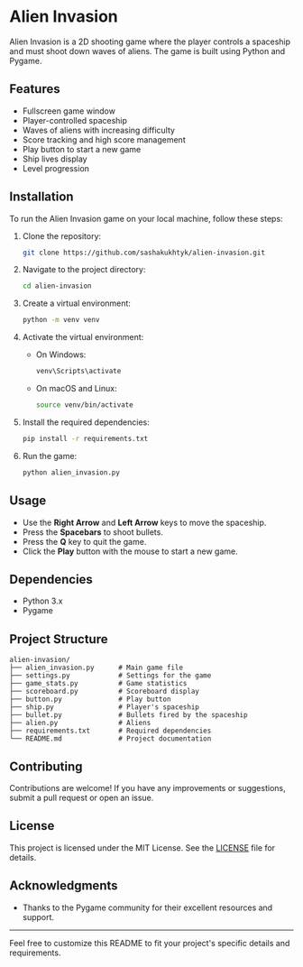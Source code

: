 # Alien Invasion

Alien Invasion is a 2D shooting game where the player controls a spaceship and must shoot down waves of aliens.
The game is built using Python and Pygame.

## Features

- Fullscreen game window
- Player-controlled spaceship
- Waves of aliens with increasing difficulty
- Score tracking and high score management
- Play button to start a new game
- Ship lives display
- Level progression

## Installation

To run the Alien Invasion game on your local machine, follow these steps:

1. Clone the repository:
   ```sh
   git clone https://github.com/sashakukhtyk/alien-invasion.git
   ```

2. Navigate to the project directory:
   ```sh
   cd alien-invasion
   ```

3. Create a virtual environment:
   ```sh
   python -m venv venv
   ```

4. Activate the virtual environment:
   - On Windows:
     ```sh
     venv\Scripts\activate
     ```
   - On macOS and Linux:
     ```sh
     source venv/bin/activate
     ```

5. Install the required dependencies:
   ```sh
   pip install -r requirements.txt
   ```

6. Run the game:
   ```sh
   python alien_invasion.py
   ```

## Usage

- Use the **Right Arrow** and **Left Arrow** keys to move the spaceship.
- Press the **Spacebars** to shoot bullets.
- Press the **Q** key to quit the game.
- Click the **Play** button with the mouse to start a new game.

## Dependencies

- Python 3.x
- Pygame

## Project Structure

```
alien-invasion/
├── alien_invasion.py      # Main game file
├── settings.py            # Settings for the game
├── game_stats.py          # Game statistics
├── scoreboard.py          # Scoreboard display
├── button.py              # Play button
├── ship.py                # Player's spaceship
├── bullet.py              # Bullets fired by the spaceship
├── alien.py               # Aliens
├── requirements.txt       # Required dependencies
└── README.md              # Project documentation
```

## Contributing

Contributions are welcome! If you have any improvements or suggestions, submit a pull request or open an issue.

## License

This project is licensed under the MIT License. See the [LICENSE](LICENSE) file for details.

## Acknowledgments

- Thanks to the Pygame community for their excellent resources and support.

---

Feel free to customize this README to fit your project's specific details and requirements.